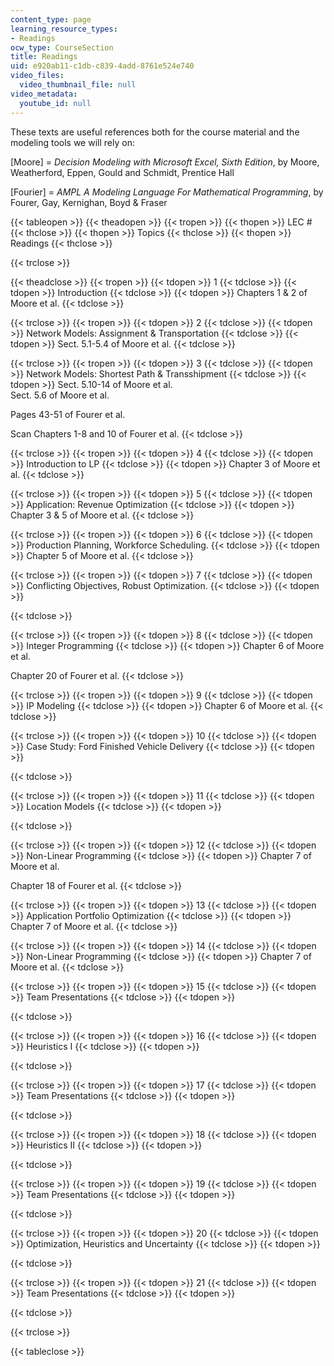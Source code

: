 ```yaml
---
content_type: page
learning_resource_types:
- Readings
ocw_type: CourseSection
title: Readings
uid: e920ab11-c1db-c839-4add-8761e524e740
video_files:
  video_thumbnail_file: null
video_metadata:
  youtube_id: null
---
```


These texts are useful references both for the course material and the modeling tools we will rely on:

\[Moore\] = _Decision Modeling with Microsoft Excel, Sixth Edition_, by Moore, Weatherford, Eppen, Gould and Schmidt, Prentice Hall

\[Fourier\] = _AMPL A Modeling Language For Mathematical Programming_, by Fourer, Gay, Kernighan, Boyd & Fraser

  

{{< tableopen >}}
{{< theadopen >}}
{{< tropen >}}
{{< thopen >}}
LEC #
{{< thclose >}}
{{< thopen >}}
Topics
{{< thclose >}}
{{< thopen >}}
Readings
{{< thclose >}}

{{< trclose >}}

{{< theadclose >}}
{{< tropen >}}
{{< tdopen >}}
1
{{< tdclose >}}
{{< tdopen >}}
Introduction
{{< tdclose >}}
{{< tdopen >}}
Chapters 1 & 2 of Moore et al.
{{< tdclose >}}

{{< trclose >}}
{{< tropen >}}
{{< tdopen >}}
2
{{< tdclose >}}
{{< tdopen >}}
Network Models: Assignment & Transportation
{{< tdclose >}}
{{< tdopen >}}
Sect. 5.1-5.4 of Moore et al.
{{< tdclose >}}

{{< trclose >}}
{{< tropen >}}
{{< tdopen >}}
3
{{< tdclose >}}
{{< tdopen >}}
Network Models: Shortest Path & Transshipment
{{< tdclose >}}
{{< tdopen >}}
Sect. 5.10-14 of Moore et al.  
Sect. 5.6 of Moore et al.  
  
Pages 43-51 of Fourer et al.  
  
Scan Chapters 1-8 and 10 of Fourer et al.
{{< tdclose >}}

{{< trclose >}}
{{< tropen >}}
{{< tdopen >}}
4
{{< tdclose >}}
{{< tdopen >}}
Introduction to LP
{{< tdclose >}}
{{< tdopen >}}
Chapter 3 of Moore et al.
{{< tdclose >}}

{{< trclose >}}
{{< tropen >}}
{{< tdopen >}}
5
{{< tdclose >}}
{{< tdopen >}}
Application: Revenue Optimization
{{< tdclose >}}
{{< tdopen >}}
Chapter 3 & 5 of Moore et al.
{{< tdclose >}}

{{< trclose >}}
{{< tropen >}}
{{< tdopen >}}
6
{{< tdclose >}}
{{< tdopen >}}
Production Planning, Workforce Scheduling.
{{< tdclose >}}
{{< tdopen >}}
Chapter 5 of Moore et al.
{{< tdclose >}}

{{< trclose >}}
{{< tropen >}}
{{< tdopen >}}
7
{{< tdclose >}}
{{< tdopen >}}
Conflicting Objectives, Robust Optimization.
{{< tdclose >}}
{{< tdopen >}}

{{< tdclose >}}

{{< trclose >}}
{{< tropen >}}
{{< tdopen >}}
8
{{< tdclose >}}
{{< tdopen >}}
Integer Programming
{{< tdclose >}}
{{< tdopen >}}
Chapter 6 of Moore et al.  
  
Chapter 20 of Fourer et al.
{{< tdclose >}}

{{< trclose >}}
{{< tropen >}}
{{< tdopen >}}
9
{{< tdclose >}}
{{< tdopen >}}
IP Modeling
{{< tdclose >}}
{{< tdopen >}}
Chapter 6 of Moore et al.
{{< tdclose >}}

{{< trclose >}}
{{< tropen >}}
{{< tdopen >}}
10
{{< tdclose >}}
{{< tdopen >}}
Case Study: Ford Finished Vehicle Delivery
{{< tdclose >}}
{{< tdopen >}}

{{< tdclose >}}

{{< trclose >}}
{{< tropen >}}
{{< tdopen >}}
11
{{< tdclose >}}
{{< tdopen >}}
Location Models
{{< tdclose >}}
{{< tdopen >}}

{{< tdclose >}}

{{< trclose >}}
{{< tropen >}}
{{< tdopen >}}
12
{{< tdclose >}}
{{< tdopen >}}
Non-Linear Programming
{{< tdclose >}}
{{< tdopen >}}
Chapter 7 of Moore et al.  
  
Chapter 18 of Fourer et al.
{{< tdclose >}}

{{< trclose >}}
{{< tropen >}}
{{< tdopen >}}
13
{{< tdclose >}}
{{< tdopen >}}
Application Portfolio Optimization
{{< tdclose >}}
{{< tdopen >}}
Chapter 7 of Moore et al.
{{< tdclose >}}

{{< trclose >}}
{{< tropen >}}
{{< tdopen >}}
14
{{< tdclose >}}
{{< tdopen >}}
Non-Linear Programming
{{< tdclose >}}
{{< tdopen >}}
Chapter 7 of Moore et al.
{{< tdclose >}}

{{< trclose >}}
{{< tropen >}}
{{< tdopen >}}
15
{{< tdclose >}}
{{< tdopen >}}
Team Presentations
{{< tdclose >}}
{{< tdopen >}}

{{< tdclose >}}

{{< trclose >}}
{{< tropen >}}
{{< tdopen >}}
16
{{< tdclose >}}
{{< tdopen >}}
Heuristics I
{{< tdclose >}}
{{< tdopen >}}

{{< tdclose >}}

{{< trclose >}}
{{< tropen >}}
{{< tdopen >}}
17
{{< tdclose >}}
{{< tdopen >}}
Team Presentations
{{< tdclose >}}
{{< tdopen >}}

{{< tdclose >}}

{{< trclose >}}
{{< tropen >}}
{{< tdopen >}}
18
{{< tdclose >}}
{{< tdopen >}}
Heuristics II
{{< tdclose >}}
{{< tdopen >}}

{{< tdclose >}}

{{< trclose >}}
{{< tropen >}}
{{< tdopen >}}
19
{{< tdclose >}}
{{< tdopen >}}
Team Presentations
{{< tdclose >}}
{{< tdopen >}}

{{< tdclose >}}

{{< trclose >}}
{{< tropen >}}
{{< tdopen >}}
20
{{< tdclose >}}
{{< tdopen >}}
Optimization, Heuristics and Uncertainty
{{< tdclose >}}
{{< tdopen >}}

{{< tdclose >}}

{{< trclose >}}
{{< tropen >}}
{{< tdopen >}}
21
{{< tdclose >}}
{{< tdopen >}}
Team Presentations
{{< tdclose >}}
{{< tdopen >}}

{{< tdclose >}}

{{< trclose >}}

{{< tableclose >}}